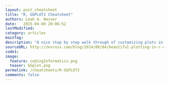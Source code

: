 ```yaml
---
layout: post_cheatsheet
title: "R, GGPLOT2 Cheatsheet"
authors: Leah A. Wasser
date:   2015-04-08 20:06:52
lastModified: 
category: articles
mainTag: 
description: "A nice step by step walk through of customizing plots in R GGPLOT2."
sourceURL: http://zevross.com/blog/2014/08/04/beautiful-plotting-in-r-a-ggplot2-cheatsheet-3/
code1: 
image:
  feature: codingInformatics.png
  teaser: GGplot.png
permalink: /cheatsheets/R-GGPLOT2
comments: false
---
```


